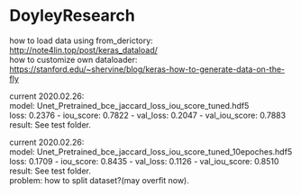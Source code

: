 # DoyleyResearch
how to load data using from\_derictory:  
http://note4lin.top/post/keras_dataload/  
how to customize own dataloader:  
https://stanford.edu/~shervine/blog/keras-how-to-generate-data-on-the-fly  

current 2020.02.26:  
model: Unet_Pretrained_bce_jaccard_loss_iou_score_tuned.hdf5  
loss: 0.2376 - iou_score: 0.7822 - val_loss: 0.2047 - val_iou_score: 0.7883
result: See test folder.

current 2020.02.26:  
model: Unet_Pretrained_bce_jaccard_loss_iou_score_tuned_10epoches.hdf5  
loss: 0.1709 - iou_score: 0.8435 - val_loss: 0.1126 - val_iou_score: 0.8510  
result: See test folder.  
problem: how to split dataset?(may overfit now).
